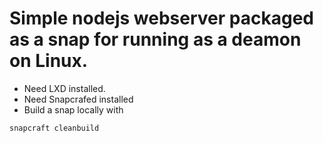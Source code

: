 # Simple nodejs webserver packaged as a snap for running as a deamon on Linux.

- Need LXD installed.
- Need Snapcrafed installed
- Build a snap locally with

```node
snapcraft cleanbuild
```